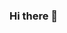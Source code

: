 ### Hi there 👋

<!--
**Vtb248/Vtb248** is a ✨ _special_ ✨ repository because its `README.md` (this file) appears on your GitHub profile.

Here are some ideas to get you started:

- 🔭 I’m currently working on ...Formal studies and some fun math projects
- 🌱 I’m currently learning ...js+php
- 👯 I’m looking to collaborate on ...any projects which intrest me
- 🤔 I’m looking for help with ...path for pursuing cs completely
- 💬 Ask me about ...js?
- 📫 How to reach me: ...lightlawliet248@gmail.com (mail me here and ask for my actual gmail :))
- 😄 Pronouns: ...he/him
- ⚡ Fun fact: ...i dont completely understand my code ;)
-->
